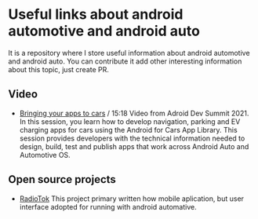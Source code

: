 # Useful links about android automotive and android auto
It is a repository where I store useful information about android automotive and android auto. You can contribute it add other interesting information about this topic, just create PR.
## Video
- [Bringing your apps to cars](https://www.youtube.com/watch?v=ELeNmFrm4vM) / 15:18
Video from Adroid Dev Summit 2021. In this session, you learn how to develop navigation, parking and EV charging apps for cars using the Android for Cars App Library. This session provides developers with the technical information needed to design, build, test and publish apps that work across Android Auto and Automotive OS.

## Open source projects
- [RadioTok](RadioTok)
This project primary written how mobile aplication, but user interface adopted for running with android automative.
